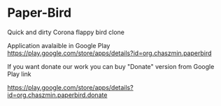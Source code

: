 Paper-Bird
==========

Quick and dirty Corona flappy bird clone

Application avalaible in Google Play https://play.google.com/store/apps/details?id=org.chaszmin.paperbird

If you want donate our work you can buy "Donate" version from Google Play link

https://play.google.com/store/apps/details?id=org.chaszmin.paperbird.donate
